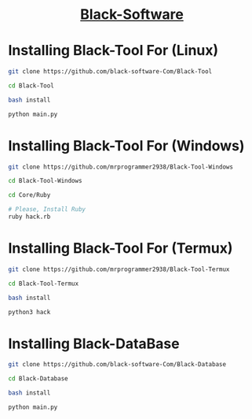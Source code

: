 <center>

# [Black-Software](https://github.com/black-software-Com)
</center>

# Installing Black-Tool For (Linux)
``` sh
git clone https://github.com/black-software-Com/Black-Tool

cd Black-Tool

bash install

python main.py
```

# Installing Black-Tool For (Windows)
``` sh
git clone https://github.com/mrprogrammer2938/Black-Tool-Windows

cd Black-Tool-Windows

cd Core/Ruby

# Please, Install Ruby
ruby hack.rb
```

# Installing Black-Tool For (Termux)

``` sh
git clone https://github.com/mrprogrammer2938/Black-Tool-Termux

cd Black-Tool-Termux

bash install

python3 hack
```

# Installing Black-DataBase
``` sh
git clone https://github.com/black-software-Com/Black-Database

cd Black-Database

bash install

python main.py
```
<br>

